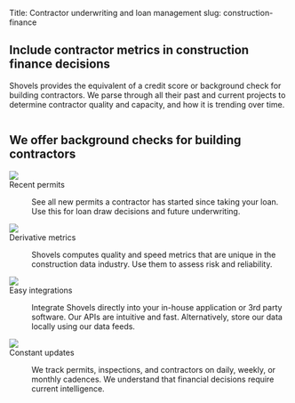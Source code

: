 Title: Contractor underwriting and loan management
slug: construction-finance

<!-- hero -->
<section class="relative isolate overflow-hidden my-16">
  <div class="mx-auto max-w-7xl px-6 flex flex-col md:flex-row md:justify-between">
    <div class="mx-auto max-w-lg lg:mx-0">
      <h1 class="text-4xl font-bold tracking-tightsm:text-6xl text-gray-900">Include contractor metrics in construction
        finance decisions</h1>
      <p class="mt-6 text-lg leading-8 text-gray-900">Shovels provides the equivalent of a credit score or background
        check for building contractors. We parse through all their past and current projects to determine contractor
        quality and capacity, and how it is trending over time.</p>
    </div>
    <div class="">
      <img class="max-h-[500px]" src="theme/images/finance/hero.svg" alt="">
    </div>
  </div>
</section>

<!-- elaboration -->
<section class="mx-auto my-24 max-w-7xl px-6">
  <div class="mx-auto max-w-2xl text-center">
    <h2 class="elaboration-title">
      We offer background checks for building
      contractors</h2>
  </div>
  <!-- 'table' -->
  <dl class="elaboration_container 3xl:grid-cols-4">
    <div class="elaboration-card">
      <dt class="">
        <div class="mb-6">
          <img src="theme/images/finance/icon_permits.svg">
        </div>
        <span class="elaboration-card_title">Recent permits</span>
      </dt>
      <dd class="elaboration-card_text-container">
        <p class="flex-auto">See all new permits a contractor has started since taking
          your loan. Use this for loan draw decisions and future underwriting.</p>
      </dd>
    </div>
    <div class="elaboration-card">
      <dt class="">
        <div class="mb-6">
          <img src="theme/images/finance/icon_metrics.svg">
        </div>
        <span class="elaboration-card_title">Derivative metrics</span>
      </dt>
      <dd class="elaboration-card_text-container">
        <p class="flex-auto">Shovels computes quality and speed metrics that are unique
          in the construction data industry. Use them to assess risk and reliability.</p>
      </dd>
    </div>
    <div class="elaboration-card">
      <dt class="">
        <div class="mb-6">
          <img src="theme/images/finance/icon_integrations.svg">
        </div>
        <span class="elaboration-card_title">Easy integrations</span>
      </dt>
      <dd class="elaboration-card_text-container">
        <p class="flex-auto">Integrate Shovels directly into your in-house application
          or 3rd party software. Our APIs are intuitive and fast. Alternatively, store our data locally using our data
          feeds.</p>
      </dd>
    </div>
    <div class="elaboration-card">
      <dt class="">
        <div class="mb-6">
          <img src="theme/images/finance/icon_updates.svg">
        </div>
        <span class="elaboration-card_title">Constant updates</span>
      </dt>
      <dd class="elaboration-card_text-container">
        <p class="flex-auto">We track permits, inspections, and contractors on daily,
          weekly, or monthly cadences. We understand that financial decisions require current intelligence.</p>
      </dd>
    </div>
  </dl>
</section>
